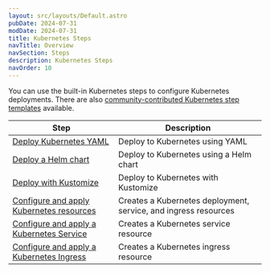```yaml
---
layout: src/layouts/Default.astro
pubDate: 2024-07-31
modDate: 2024-07-31
title: Kubernetes Steps
navTitle: Overview
navSection: Steps
description: Kubernetes Steps
navOrder: 10
---
```


You can use the built-in Kubernetes steps to configure Kubernetes deployments. There are also [community-contributed Kubernetes step templates](https://octopus.com/integrations/kubernetes) available.

| Step                                                                                    | Description                                                     |
|-----------------------------------------------------------------------------------------|-----------------------------------------------------------------|
| [Deploy Kubernetes YAML](/docs/kubernetes/steps/yaml)                                   | Deploy to Kubernetes using YAML                                 |
| [Deploy a Helm chart](/docs/kubernetes/steps/helm)                                      | Deploy to Kubernetes using a Helm chart                         |
| [Deploy with Kustomize](/docs/kubernetes/steps/kustomize)                               | Deploy to Kubernetes with Kustomize                             |
| [Configure and apply Kubernetes resources](/docs/kubernetes/steps/kubernetes-resources) | Creates a Kubernetes deployment, service, and ingress resources |
| [Configure and apply a Kubernetes Service](/docs/kubernetes/steps/kubernetes-service)   | Creates a Kubernetes service resource                           |
| [Configure and apply a Kubernetes Ingress](/docs/kubernetes/steps/kubernetes-ingress)   | Creates a Kubernetes ingress resource                           |
